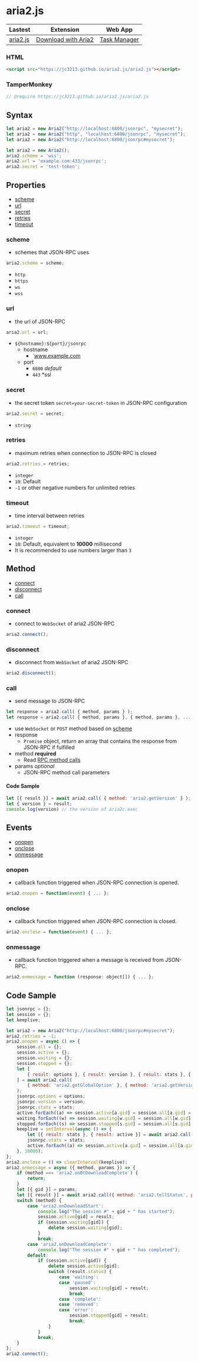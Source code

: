 # aria2.js

| Lastest | Extension | Web App |
| - | - | - |
| [aria2.js](https://jc3213.github.io/aria2.js/aria2.js) | [Download with Aria2](https://jc3213.github.io/download_with_aria2/) | [Task Manager](https://jc3213.github.io/aria2.js/app) |

### HTML
```HTML
<script src="https://jc3213.github.io/aria2.js/aria2.js"></script>
```

### TamperMonkey
```javascript
// @require https://jc3213.github.io/aria2.js/aria2.js
```

## Syntax
```javascript
let aria2 = new Aria2("http://localhost:6800/jsonrpc", "mysecret");
let aria2 = new Aria2("http", "localhost:6800/jsonrpc", "mysecret");
let aria2 = new Aria2("http://localhost:6800/jsonrpc#mysecret");
```

```javascript
let aria2 = new Aria2();
aria2.scheme = 'wss';
aria2.url = 'example.com:433/jsonrpc';
aria2.secret = 'test-token';
```

## Properties
- [scheme](#scheme)
- [url](#url)
- [secret](#secret)
- [retries](#retries)
- [timeout](#timeout)

### scheme
- schemes that JSON-RPC uses
```javascript
aria2.scheme = scheme;
```
- `http`
- `https`
- `ws`
- `wss`

### url
- the url of JSON-RPC
```javascript
aria2.url = url;
```
- `${hostname}:${port}/jsonrpc`
    - hostname
        - `www.example.com
    - port
        - `6800` *default*
        - `443`  *ssl

### secret
- the secret token `secret=your-secret-token` in JSON-RPC configuration
```javascript
aria2.secret = secret;
```
- `string`

### retries
- maximum retries when connection to JSON-RPC is closed
```javascript
aria2.retries = retries;
```
- `integer`
- `10`: Default
- `-1` or other negative numbers for unlimited retries
 
### timeout
- time interval between retries
```javascript
aria2.timeout = timeout;
```
- `integer`
- `10`: Default, equivalent to **10000** millisecond
- It is recommended to use numbers larger than `3`

## Method
- [connect](#connect)
- [disconnect](#disconnect)
- [call](#call)

### connect
- connect to `WebSocket` of aria2 JSON-RPC
```javascript
aria2.connect();
```

### disconnect
- disconnect from `WebSocket` of aria2 JSON-RPC
```javascript
aria2.disconnect();
```

### call
- send message to JSON-RPC
```javascript
let response = aria2.call( { method, params } );
let response = aria2.call( { method, params }, { method, params }, ..., { method, params } );
```
- use `WebSocket` or `POST` method based on [scheme](#scheme)
- response
    - `Promise` object, return an array that contains the response from JSON-RPC if fulfilled
- method **required**
    - Read [RPC method calls](https://aria2.github.io/manual/en/html/aria2c.html#methods)
- params *optional*
    - JSON-RPC method call parameters

#### Code Sample
```javascript
let [{ result }] = await aria2.call( { method: 'aria2.getVersion' } );
let { version } = result;
console.log(version) // the version of aria2c.exe;
```

## Events
- [onopen](#onopen)
- [onclose](#onclose)
- [onmessage](#onmessage)

### onopen
- callback function triggered when JSON-RPC connection is opened.
```javascript
aria2.onopen = function(event) { ... };
```

### onclose
- callback function triggered when JSON-RPC connection is closed.
```javascript
aria2.onclose = function(event) { ... };
```

### onmessage
- callback function triggered when a message is received from JSON-RPC.
```javascript
aria2.onmessage = function (response: object[]) { ... };
```

## Code Sample
```javascript
let jsonrpc = {};
let session = {};
let keeplive;

let aria2 = new Aria2("http://localhost:6800/jsonrpc#mysecret");
aria2.retries = -1;
aria2.onopen = async () => {
    session.all = {};
    session.active = {};
    session.waiting = {};
    session.stopped = {};
    let [
        { result: options }, { result: version }, { result: stats }, { result: active }, { result: waiting }, { result: stopped }
    ] = await aria2.call(
        { method: 'aria2.getGlobalOption' }, { method: 'aria2.getVersion' }, { method: 'aria2.getGlobalStat' }, { method: 'aria2.tellActive' }, { method: 'aria2.tellWaiting', params: [0, 999] }, { method: 'aria2.tellStopped', params: [0, 999] }
    );
    jsonrpc.options = options;
    jsonrpc.version = version;
    jsonrpc.stats = stats;
    active.forEach((a) => session.active[a.gid] = session.all[a.gid] = a);
    waiting.forEach((w) => session.waiting[w.gid] = session.all[w.gid] = w);
    stopped.forEach((s) => session.stopped[s.gid] = session.all[s.gid] = s);
    keeplive = setInterval(async () => {
        let [{ result: stats }, { result: active }] = await aria2.call({ method: 'aria2.getGlobalStat' }, { method: 'aria2.tellActive'} );
        jsonrpc.stats = stats;
        active.forEach((a) => session.active[a.gid] = session.all[a.gid] = a);
    }, 10000);
};
aria2.onclose = () => clearInterval(keeplive);
aria2.onmessage = async ({ method, params }) => {
    if (method === 'aria2.onBtDownloadComplete') {
        return;
    }
    let [{ gid }] = params;
    let [{ result }] = await aria2.call({ method: 'aria2.tellStatus', params: [gid] });
    switch (method) {
        case 'aria2.onDownloadStart':
            console.log("The session #" + gid + " has started");
            session.active[gid] = result;
            if (session.waiting[gid]) {
                delete session.waiting[gid];
            }
            break;
        case 'aria2.onDownloadComplete':
            console.log("The session #" + gid + " has completed");
        default:
            if (session.active[gid]) {
                delete session.active[gid];
                switch (result.status) {
                    case 'waiting':
                    case 'paused':
                        session.waiting[gid] = result;
                        break;
                    case 'complete':
                    case 'removed':
                    case 'error':
                        session.stopped[gid] = result;
                        break;
                }
            }
            break;
    }
};
aria2.connect();
```
